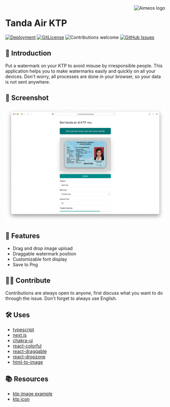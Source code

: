 <a href="https://tanda-air-ktp.vercel.app/">
    <img src="https://sukasari.bandung.go.id/wp-content/uploads/2018/11/ktp-elektronik.png" alt="Aimeos logo" title="Aimeos" align="right" height="60" />
</a>

# Tanda Air KTP

[![Deployment](https://img.shields.io/github/deployments/mukhlisakbr/tanda-air-ktp/production?label=vercel&logo=vercel&logoColor=white)](https://github.com/mukhlisakbr/tanda-air-ktp/deployments/activity_log?environment=Production)
[![GitLicense](https://gitlicense.com/badge/mukhlisakbr/tanda-air-ktp)](https://gitlicense.com/license/mukhlisakbr/tanda-air-ktp)
![Contributions welcome](https://img.shields.io/badge/contributions-welcome-orange.svg)
[![GitHub Issues](https://img.shields.io/github/issues/mukhlisakbr/tanda-air-ktp.svg)](https://github.com/mukhlisakbr/tanda-air-ktp/issues)

## 📖 Introduction

Put a watermark on your KTP to avoid misuse by irresponsible people. This application helps you to make watermarks easily and quickly on all your devices. Don't worry, all processes are done in your browser, so your data is not sent anywhere.

## 🌠 Screenshot
![Screenshot](./docs/screenshot.png)

## 🎯 Features
* Drag and drop image upload
* Draggable watermark position
* Customizable font display
* Save to Png
## 👷‍♂️ Contribute
Contributions are always open to anyone, first discuss what you want to do through the issue. Don't forget to always use English.

## 🛠 Uses

* [typescript](https://github.com/microsoft/TypeScript)
* [next.js](https://github.com/vercel/next.js)
* [chakra-ui](https://github.com/chakra-ui/chakra-ui)
* [react-colorful](https://github.com/omgovich/react-colorful)
* [react-draggable](https://github.com/react-grid-layout/react-draggable)
* [react-dropzone](https://github.com/react-dropzone/react-dropzone)
* [html-to-image](https://github.com/bubkoo/html-to-image)
## 📚 Resources

* [ktp image example](https://www.tokotalk.com/help/upload-ktp-untuk-verifikasi-identitas/)
* [ktp icon](https://sukasari.bandung.go.id/cek-pencetakan-ktp/)